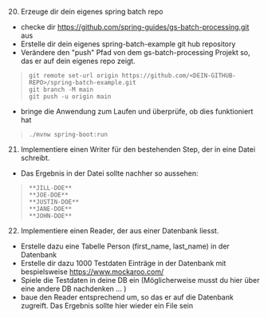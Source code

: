 20. Erzeuge dir dein eigenes spring batch repo
- checke dir https://github.com/spring-guides/gs-batch-processing.git aus
- Erstelle dir dein eigenes spring-batch-example git hub repository
- Verändere den "push" Pfad von dem gs-batch-processing Projekt so, das er auf dein eigenes repo zeigt.

>```console
>git remote set-url origin https://github.com/<DEIN-GITHUB-REPO>/spring-batch-example.git
>git branch -M main
>git push -u origin main
>```
- bringe die Anwendung zum Laufen und überprüfe, ob dies funktioniert hat

>```console
>./mvnw spring-boot:run
>```

21. Implementiere einen Writer für den bestehenden Step, der in eine Datei schreibt. 
- Das Ergebnis in der Datei sollte nachher so aussehen:
>```mardown
>**JILL-DOE**
>**JOE-DOE**
>**JUSTIN-DOE**
>**JANE-DOE**
>**JOHN-DOE**
>```

22. Implementiere einen Reader, der aus einer Datenbank liesst.
- Erstelle dazu eine Tabelle Person (first_name, last_name) in der Datenbank 
- Erstelle dir dazu 1000 Testdaten Einträge in der Datenbank mit bespielsweise https://www.mockaroo.com/
- Spiele die Testdaten in deine DB ein (Möglicherweise musst du hier über eine andere DB nachdenken ... )
- baue den Reader entsprechend um, so das er auf die Datenbank zugreift. Das Ergebnis sollte hier wieder ein File sein

